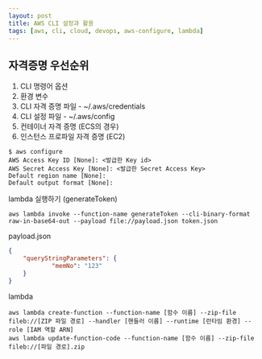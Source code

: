 ```yaml
---
layout: post
title: AWS CLI 설정과 활용
tags: [aws, cli, cloud, devops, aws-configure, lambda]
---
```


## 자격증명 우선순위
1. CLI 명령어 옵션
2. 환경 변수
3. CLI 자격 증명 파일 - ~/.aws/credentials
4. CLI 설정 파일 - ~/.aws/config
5. 컨테이너 자격 증명 (ECS의 경우)
6. 인스턴스 프로파일 자격 증명 (EC2)

~~~shell
$ aws configure 
AWS Access Key ID [None]: <발급한 Key id>
AWS Secret Access Key [None]: <발급한 Secret Access Key>
Default region name [None]: 
Default output format [None]:
~~~

lambda 실행하기 (generateToken)
~~~shell
aws lambda invoke --function-name generateToken --cli-binary-format raw-in-base64-out --payload file://payload.json token.json
~~~

payload.json
~~~json
{
	"queryStringParameters": {
			"memNo": "123"
	}
}
~~~

lambda
~~~shell
aws lambda create-function --function-name [함수 이름] --zip-file fileb://[ZIP 파일 경로] --handler [핸들러 이름] --runtime [런타임 환경] --role [IAM 역할 ARN]
aws lambda update-function-code --function-name [함수 이름] --zip-file fileb://[파일 경로].zip
~~~

